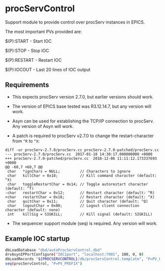 # procServControl

Support module to provide control over procServ instances in EPICS.

The most important PVs provided are:

$(P):START - Start IOC

$(P):STOP - Stop IOC

$(P):RESTART - Restart IOC

$(P):IOCOUT - Last 20 lines of IOC output

## Requirements

- This expects procServ version 2.7.0, but earlier versions should work.

- The version of EPICS base tested was R3.12.14.7, but any version will work.

- Asyn can be used for establishing the TCP/IP connection to procServ. Any version
 of Asyn will work.

- A patch is required to procServ v2.7.0 to change the restart-character from `^R` to `^X`:
```
diff -ur procServ-2.7.0/procServ.cc procServ-2.7.0-patched/procServ.cc
--- procServ-2.7.0/procServ.cc	2017-01-18 14:30:17.000000000 +0000
+++ procServ-2.7.0-patched/procServ.cc	2018-12-06 11:11:12.173337693 +0000
@@ -60,7 +60,7 @@
 char   *ignChars = NULL;         // Characters to ignore
 char   killChar = 0x18;          // Kill command character (default: ^X)
 char   toggleRestartChar = 0x14; // Toggle autorestart character (default: ^T)
-char   restartChar = 0x12;       // Restart character (default: ^R)
+char   restartChar = 0x18;       // Restart character (default: ^X)
 char   quitChar = 0x11;          // Quit character (default: ^Q)
 char   logoutChar = 0x00;        // Logout client connection character (default: none)
 int    killSig = SIGKILL;        // Kill signal (default: SIGKILL)
```

- The sequencer support module (seq) is required. Any version will work.

## Example IOC startup

```bash
dbLoadDatabase "dbd/autoProcServControl.dbd"
drvAsynIPPortConfigure("IOC1port", "localhost:7001", 100, 0, 0)
dbLoadRecords "${PROCSERVCONTROL}/db/procServControl.template", "P=PV_PREFIX, PORT=IOC1port"
seq(procServControl, "P=PV_PREFIX")
```
